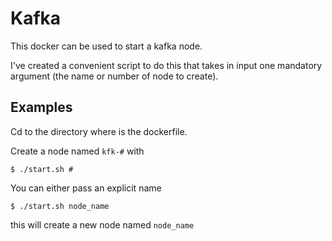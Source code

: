 # Kafka
This docker can be used to start a kafka node.

I've created a convenient script to do this that takes in input one mandatory argument (the name or number of node to create).

## Examples
Cd to the directory where is the dockerfile.

Create a node named `kfk-#` with

```
$ ./start.sh #
```

You can either pass an explicit name

```
$ ./start.sh node_name
```

this will create a new node named `node_name`
